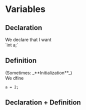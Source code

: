 <h1> Variables </h1>

<h2>Declaration</h2>
We declare that I want<br>
`int a;` <br>


<h2>Definition</h2>
(Sometimes: _**Initialization**_) <br>
We dfine

`a = 2;  ` <br>


<h2> Declaration + Definition </h2>

